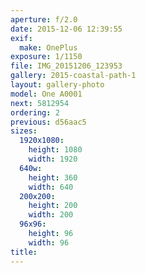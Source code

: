 ```yaml
---
aperture: f/2.0
date: 2015-12-06 12:39:55
exif:
  make: OnePlus
exposure: 1/1150
file: IMG_20151206_123953
gallery: 2015-coastal-path-1
layout: gallery-photo
model: One A0001
next: 5812954
ordering: 2
previous: d56aac5
sizes:
  1920x1080:
    height: 1080
    width: 1920
  640w:
    height: 360
    width: 640
  200x200:
    height: 200
    width: 200
  96x96:
    height: 96
    width: 96
title: 
---
```

